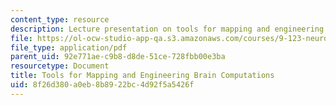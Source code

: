 ```yaml
---
content_type: resource
description: Lecture presentation on tools for mapping and engineering brain computations.
file: https://ol-ocw-studio-app-qa.s3.amazonaws.com/courses/9-123-neurotechnology-in-action-fall-2014/8f26d380a0eb8b8922bc4d92f5a5426f_MIT9_123F14_Lec6.pdf
file_type: application/pdf
parent_uid: 92e771ae-c9b8-d8de-51ce-728fbb00e3ba
resourcetype: Document
title: Tools for Mapping and Engineering Brain Computations
uid: 8f26d380-a0eb-8b89-22bc-4d92f5a5426f
---
```


